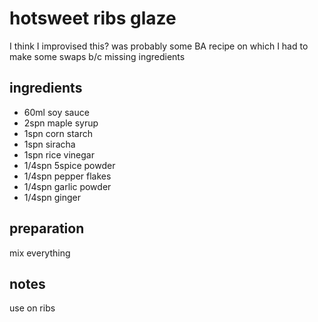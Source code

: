 # hotsweet ribs glaze

I think I improvised this? was probably some BA recipe on which I had to make some swaps b/c missing ingredients

## ingredients

- 60ml soy sauce
- 2spn maple syrup
- 1spn corn starch
- 1spn siracha
- 1spn rice vinegar
- 1/4spn 5spice powder
- 1/4spn pepper flakes
- 1/4spn garlic powder
- 1/4spn ginger

## preparation

mix everything

## notes

use on ribs